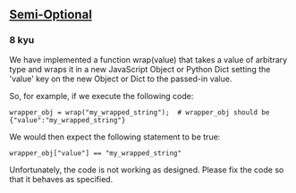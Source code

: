 <h2><a href=https://www.codewars.com/kata/521cd52e790405a74800032c/train/javascript target="_blank">Semi-Optional</a></h2><h3>8 kyu</h3><p>We have implemented a function wrap(value) that takes a value of arbitrary type and wraps it in a new JavaScript Object or Python Dict setting  the 'value' key on the new Object or Dict to the passed-in value.</p><p>So, for example, if we execute the following code:</p><pre><code class="language-python"><span class="cm-variable">wrapper_obj</span> <span class="cm-operator">=</span> <span class="cm-variable">wrap</span>(<span class="cm-string">"my_wrapped_string"</span>);  <span class="cm-comment"># wrapper_obj should be  {"value":"my_wrapped_string"}</span></code></pre><p>We would then expect the following statement to be true:</p><pre><code class="language-python"><span class="cm-variable">wrapper_obj</span>[<span class="cm-string">"value"</span>] <span class="cm-operator">==</span> <span class="cm-string">"my_wrapped_string"</span></code></pre><p>Unfortunately, the code is not working as designed. Please fix the code so that it behaves as specified.</p>